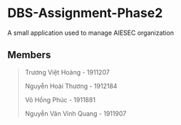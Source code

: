 # DBS-Assignment-Phase2
A small application used to manage AIESEC organization

## Members
>Trương Việt Hoàng      - 1911207
>
>Nguyễn Hoài Thương     - 1912184
>
>Võ Hồng Phúc           - 1911881
>
>Nguyễn Văn Vinh Quang  - 1911907
